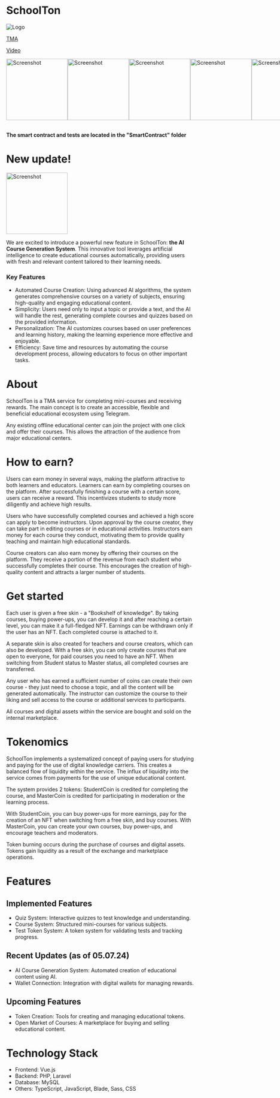 # SchoolTon

<img src="https://domiji.ru/imgs/longlogo.png" alt="Logo">

[TMA](http://t.me/schoolton_bot/quizapp)

[Video](https://domiji.ru/video/SchoolTon.mp4)

<div style="display: flex; justify-content: space-around;">
<img src="https://domiji.ru/imgs/1.jpg" alt="Screenshot" width="164">
<img src="https://domiji.ru/imgs/2.jpg" alt="Screenshot" width="164">
<img src="https://domiji.ru/imgs/5.jpg" alt="Screenshot" width="164">
<img src="https://domiji.ru/imgs/7.jpg" alt="Screenshot" width="164">
<img src="https://domiji.ru/imgs/6.jpg" alt="Screenshot" width="164">
<img src="https://domiji.ru/imgs/3.jpg" alt="Screenshot" width="164">
</div>

<br>

<b> The smart contract and tests are located in the "SmartContract" folder </b>

# New update!

<img src="https://domiji.ru/imgs/aiupdate.gif" alt="Screenshot" width="164">

We are excited to introduce a powerful new feature in SchoolTon: <b> the AI Course Generation System</b>. This innovative tool leverages artificial intelligence to create educational courses automatically, providing users with fresh and relevant content tailored to their learning needs.

### Key Features
- Automated Course Creation: Using advanced AI algorithms, the system generates comprehensive courses on a variety of subjects, ensuring high-quality and engaging educational content.
- Simplicity: Users need only to input a topic or provide a text, and the AI will handle the rest, generating complete courses and quizzes based on the provided information.
- Personalization: The AI customizes courses based on user preferences and learning history, making the learning experience more effective and enjoyable.
- Efficiency: Save time and resources by automating the course development process, allowing educators to focus on other important tasks.

# About

SchoolTon is a TMA service for completing mini-courses and receiving rewards. The main concept is to create an accessible, flexible and beneficial educational ecosystem using Telegram.

Any existing offline educational center can join the project with one click and offer their courses. This allows the attraction of the audience from major educational centers.

# How to earn?
Users can earn money in several ways, making the platform attractive to both learners and educators. Learners can earn by completing courses on the platform. After successfully finishing a course with a certain score, users can receive a reward. This incentivizes students to study more diligently and achieve high results.

Users who have successfully completed courses and achieved a high score can apply to become instructors. Upon approval by the course creator, they can take part in editing courses or in educational activities. Instructors earn money for each course they conduct, motivating them to provide quality teaching and maintain high educational standards.

Course creators can also earn money by offering their courses on the platform. They receive a portion of the revenue from each student who successfully completes their course. This encourages the creation of high-quality content and attracts a larger number of students.

# Get started
Each user is given a free skin - a "Bookshelf of knowledge". By taking courses, buying power-ups, you can develop it and after reaching a certain level, you can make it a full-fledged NFT. Earnings can be withdrawn only if the user has an NFT. Each completed course is attached to it.

A separate skin is also created for teachers and course creators, which can also be developed. With a free skin, you can only create courses that are open to everyone, for paid courses you need to have an NFT. When switching from Student status to Master status, all completed courses are transferred.

Any user who has earned a sufficient number of coins can create their own course - they just need to choose a topic, and all the content will be generated automatically. The instructor can customize the course to their liking and sell access to the course or additional services to participants.

All courses and digital assets within the service are bought and sold on the internal marketplace.

# Tokenomics
SchoolTon implements a systematized concept of paying users for studying and paying for the use of digital knowledge carriers. This creates a balanced flow of liquidity within the service. The influx of liquidity into the service comes from payments for the use of unique educational content.

The system provides 2 tokens: StudentCoin is credited for completing the course, and MasterCoin is credited for participating in moderation or the learning process.

With StudentCoin, you can buy power-ups for more earnings, pay for the creation of an NFT when switching from a free skin, and buy courses. With MasterCoin, you can create your own courses, buy power-ups, and encourage teachers and moderators.

Token burning occurs during the purchase of courses and digital assets. Tokens gain liquidity as a result of the exchange and marketplace operations.

# Features

## Implemented Features
- Quiz System: Interactive quizzes to test knowledge and understanding.
- Course System: Structured mini-courses for various subjects.
- Test Token System: A token system for validating tests and tracking progress.
## Recent Updates (as of 05.07.24)
- AI Course Generation System: Automated creation of educational content using AI.
- Wallet Connection: Integration with digital wallets for managing rewards.
## Upcoming Features
- Token Creation: Tools for creating and managing educational tokens.
- Open Market of Courses: A marketplace for buying and selling educational content.

# Technology Stack
- Frontend: Vue.js
- Backend: PHP, Laravel
- Database: MySQL
- Others: TypeScript, JavaScript, Blade, Sass, CSS
